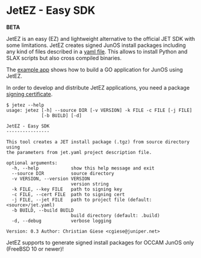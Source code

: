 # JetEZ - Easy SDK

**BETA**

JetEZ is an easy (EZ) and lightweight alternative to the official JET SDK with some
limitations. JetEZ creates signed JunOS install packages including any kind of
files described in a [yaml file](https://git.juniper.net/cgiese/JetEZ/tree/master/docs/jet-yaml.md).
This allows to install Python and SLAX scripts but also cross compiled binaries.

The [example app](https://git.juniper.net/cgiese/JetEZ/tree/master/example-app)
shows how to build a GO application for JunOS using JetEZ.

In order to develop and distribute JetEZ applications, you need a package
[signing certificate](https://www.juniper.net/documentation/en_US/jet1.0/topics/task/jet-app-executing-certificate-request-script.html).

```
$ jetez --help
usage: jetez [-h] --source DIR [-v VERSION] -k FILE -c FILE [-j FILE]
             [-b BUILD] [-d]

JetEZ - Easy SDK
----------------

This tool creates a JET install package (.tgz) from source directory using
the parameters from jet.yaml project description file.

optional arguments:
  -h, --help            show this help message and exit
  --source DIR          source directory
  -v VERSION, --version VERSION
                        version string
  -k FILE, --key FILE   path to signing key
  -c FILE, --cert FILE  path to signing cert
  -j FILE, --jet FILE   path to project file (default: <source>/jet.yaml)
  -b BUILD, --build BUILD
                        build directory (default: .build)
  -d, --debug           verbose logging

Version: 0.3 Author: Christian Giese <cgiese@juniper.net>
```

JetEZ supports to generate signed install packages for OCCAM JunOS only (FreeBSD 10 or newer)!
